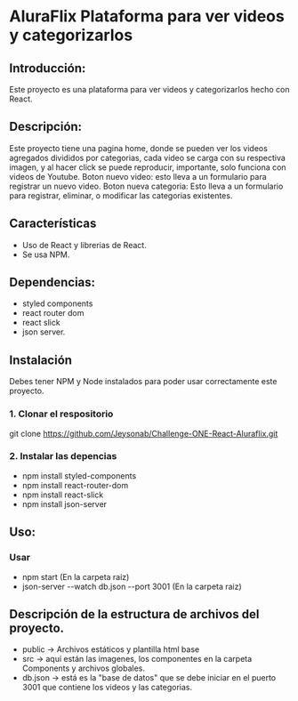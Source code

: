 # AluraFlix Plataforma para ver videos y categorizarlos

## Introducción:

Este proyecto es una plataforma para ver videos y categorizarlos hecho con React.

## Descripción:

Este proyecto tiene una pagina home, donde se pueden ver los videos agregados divididos por categorias, cada video se carga con su respectiva imagen, y al hacer click se puede reproducir, importante, solo funciona con videos de Youtube.
Boton nuevo video: esto lleva a un formulario para registrar un nuevo video.
Boton nueva categoria: Esto lleva a un formulario para registrar, eliminar, o modificar las categorias existentes.

## Características

- Uso de React y librerias de React.
- Se usa NPM.

## Dependencias:

- styled components
- react router dom
- react slick
- json server.

## Instalación

Debes tener NPM y Node instalados para poder usar correctamente este proyecto.

### 1. Clonar el respositorio

git clone https://github.com/Jeysonab/Challenge-ONE-React-Aluraflix.git

### 2. Instalar las depencias

- npm install styled-components
- npm install react-router-dom
- npm install react-slick
- npm install json-server

## Uso:

### Usar

- npm start (En la carpeta raiz)
- json-server --watch db.json --port 3001 (En la carpeta raiz)

## Descripción de la estructura de archivos del proyecto.

- public -> Archivos estáticos y plantilla html base
- src -> aquí están las imagenes, los componentes en la carpeta Components y archivos globales.
- db.json -> está es la "base de datos" que se debe iniciar en el puerto 3001 que contiene los videos y las categorias.
